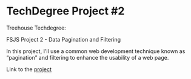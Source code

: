 # TechDegree Project #2

Treehouse Techdegree:

FSJS Project 2 - Data Pagination and Filtering

In this project, I'll use a common web development technique known as “pagination” and filtering to enhance the usability of a web page.

Link to the [project](https://getoarm.github.io/data-pagination-and-filtering/)
